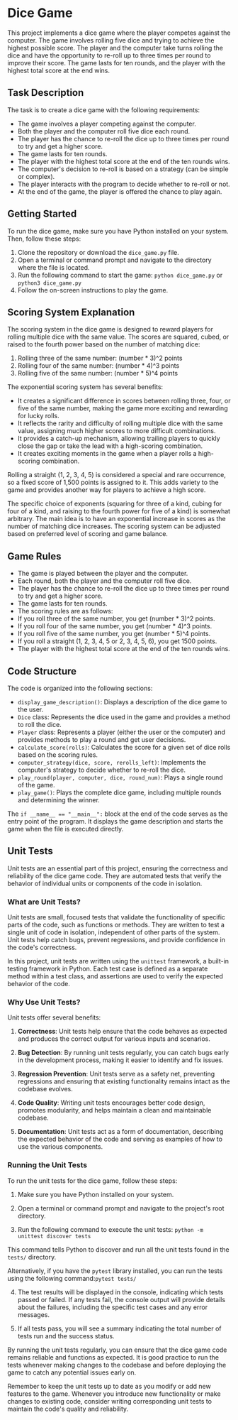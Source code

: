 # Dice Game

This project implements a dice game where the player competes against the computer. The game involves rolling five dice and trying to achieve the highest possible score. The player and the computer take turns rolling the dice and have the opportunity to re-roll up to three times per round to improve their score. The game lasts for ten rounds, and the player with the highest total score at the end wins.

## Task Description

The task is to create a dice game with the following requirements:

- The game involves a player competing against the computer.
- Both the player and the computer roll five dice each round.
- The player has the chance to re-roll the dice up to three times per round to try and get a higher score.
- The game lasts for ten rounds.
- The player with the highest total score at the end of the ten rounds wins.
- The computer's decision to re-roll is based on a strategy (can be simple or complex).
- The player interacts with the program to decide whether to re-roll or not.
- At the end of the game, the player is offered the chance to play again.

## Getting Started

To run the dice game, make sure you have Python installed on your system. Then, follow these steps:

1. Clone the repository or download the `dice_game.py` file.
2. Open a terminal or command prompt and navigate to the directory where the file is located.
3. Run the following command to start the game: `python dice_game.py` or `python3 dice_game.py`
4. Follow the on-screen instructions to play the game.

## Scoring System Explanation

The scoring system in the dice game is designed to reward players for rolling multiple dice with the same value. The scores are squared, cubed, or raised to the fourth power based on the number of matching dice:

1. Rolling three of the same number: (number * 3)^2 points
2. Rolling four of the same number: (number * 4)^3 points
3. Rolling five of the same number: (number * 5)^4 points

The exponential scoring system has several benefits:

- It creates a significant difference in scores between rolling three, four, or five of the same number, making the game more exciting and rewarding for lucky rolls.
- It reflects the rarity and difficulty of rolling multiple dice with the same value, assigning much higher scores to more difficult combinations.
- It provides a catch-up mechanism, allowing trailing players to quickly close the gap or take the lead with a high-scoring combination.
- It creates exciting moments in the game when a player rolls a high-scoring combination.

Rolling a straight (1, 2, 3, 4, 5) is considered a special and rare occurrence, so a fixed score of 1,500 points is assigned to it. This adds variety to the game and provides another way for players to achieve a high score.

The specific choice of exponents (squaring for three of a kind, cubing for four of a kind, and raising to the fourth power for five of a kind) is somewhat arbitrary. The main idea is to have an exponential increase in scores as the number of matching dice increases. The scoring system can be adjusted based on preferred level of scoring and game balance.

## Game Rules

- The game is played between the player and the computer.
- Each round, both the player and the computer roll five dice.
- The player has the chance to re-roll the dice up to three times per round to try and get a higher score.
- The game lasts for ten rounds.
- The scoring rules are as follows:
- If you roll three of the same number, you get (number * 3)^2 points.
- If you roll four of the same number, you get (number * 4)^3 points.
- If you roll five of the same number, you get (number * 5)^4 points.
- If you roll a straight (1, 2, 3, 4, 5 or 2, 3, 4, 5, 6), you get 1500 points.
- The player with the highest total score at the end of the ten rounds wins.

## Code Structure

The code is organized into the following sections:

- `display_game_description()`: Displays a description of the dice game to the user.
- `Dice` class: Represents the dice used in the game and provides a method to roll the dice.
- `Player` class: Represents a player (either the user or the computer) and provides methods to play a round and get user decisions.
- `calculate_score(rolls)`: Calculates the score for a given set of dice rolls based on the scoring rules.
- `computer_strategy(dice, score, rerolls_left)`: Implements the computer's strategy to decide whether to re-roll the dice.
- `play_round(player, computer, dice, round_num)`: Plays a single round of the game.
- `play_game()`: Plays the complete dice game, including multiple rounds and determining the winner.

The `if __name__ == "__main__":` block at the end of the code serves as the entry point of the program. It displays the game description and starts the game when the file is executed directly.


## Unit Tests

Unit tests are an essential part of this project, ensuring the correctness and reliability of the dice game code. They are automated tests that verify the behavior of individual units or components of the code in isolation.

### What are Unit Tests?

Unit tests are small, focused tests that validate the functionality of specific parts of the code, such as functions or methods. They are written to test a single unit of code in isolation, independent of other parts of the system. Unit tests help catch bugs, prevent regressions, and provide confidence in the code's correctness.

In this project, unit tests are written using the `unittest` framework, a built-in testing framework in Python. Each test case is defined as a separate method within a test class, and assertions are used to verify the expected behavior of the code.

### Why Use Unit Tests?

Unit tests offer several benefits:

1. **Correctness**: Unit tests help ensure that the code behaves as expected and produces the correct output for various inputs and scenarios.

2. **Bug Detection**: By running unit tests regularly, you can catch bugs early in the development process, making it easier to identify and fix issues.

3. **Regression Prevention**: Unit tests serve as a safety net, preventing regressions and ensuring that existing functionality remains intact as the codebase evolves.

4. **Code Quality**: Writing unit tests encourages better code design, promotes modularity, and helps maintain a clean and maintainable codebase.

5. **Documentation**: Unit tests act as a form of documentation, describing the expected behavior of the code and serving as examples of how to use the various components.

### Running the Unit Tests

To run the unit tests for the dice game, follow these steps:

1. Make sure you have Python installed on your system.

2. Open a terminal or command prompt and navigate to the project's root directory.

3. Run the following command to execute the unit tests: `python -m unittest discover tests`

This command tells Python to discover and run all the unit tests found in the `tests/` directory.

Alternatively, if you have the `pytest` library installed, you can run the tests using the following command:`pytest tests/`

4. The test results will be displayed in the console, indicating which tests passed or failed. If any tests fail, the console output will provide details about the failures, including the specific test cases and any error messages.

5. If all tests pass, you will see a summary indicating the total number of tests run and the success status.

By running the unit tests regularly, you can ensure that the dice game code remains reliable and functions as expected. It is good practice to run the tests whenever making changes to the codebase and before deploying the game to catch any potential issues early on.

Remember to keep the unit tests up to date as you modify or add new features to the game. Whenever you introduce new functionality or make changes to existing code, consider writing corresponding unit tests to maintain the code's quality and reliability.